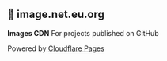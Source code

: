 ## 🎈 image.net.eu.org

**Images CDN** For projects published on GitHub

Powered by [Cloudflare Pages](https://pages.cloudflare.com/)
